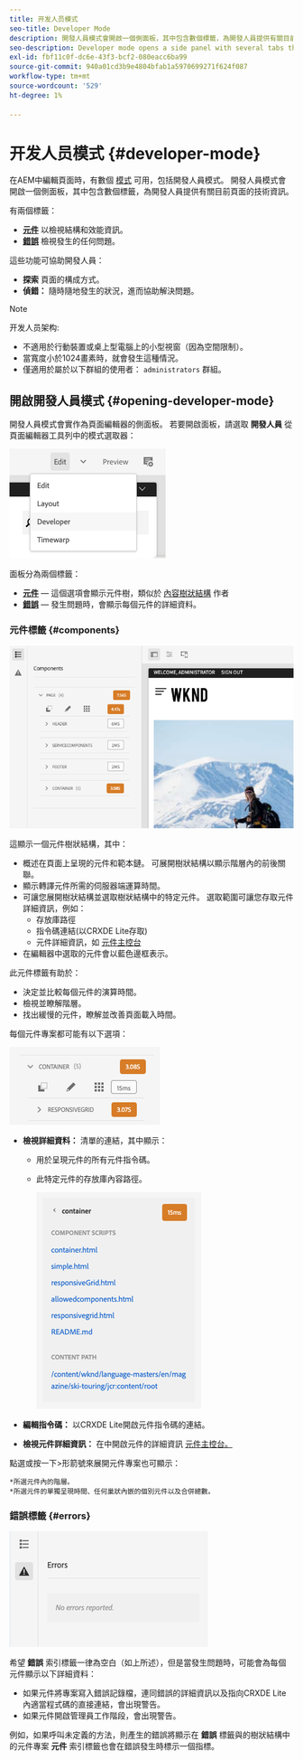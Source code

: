 ```yaml
---
title: 开发人员模式
seo-title: Developer Mode
description: 開發人員模式會開啟一個側面板，其中包含數個標籤，為開發人員提供有關目前頁面的資訊
seo-description: Developer mode opens a side panel with several tabs that provide a developer with information about the current page
exl-id: fbf11c0f-dc6e-43f3-bcf2-080eacc6ba99
source-git-commit: 940a01cd3b9e4804bfab1a5970699271f624f087
workflow-type: tm+mt
source-wordcount: '529'
ht-degree: 1%

---
```


# 开发人员模式 {#developer-mode}

在AEM中編輯頁面時，有數個 [模式](/help/sites-cloud/authoring/fundamentals/environment-tools.md#page-modes) 可用，包括開發人員模式。 開發人員模式會開啟一個側面板，其中包含數個標籤，為開發人員提供有關目前頁面的技術資訊。

有兩個標籤：

* **[元件](#components)** 以檢視結構和效能資訊。
* **[錯誤](#errors)** 檢視發生的任何問題。

這些功能可協助開發人員：

* **探索** 頁面的構成方式。
* **偵錯：** 隨時隨地發生的狀況，進而協助解決問題。

>[!NOTE]
>
>开发人员架构:
>
>* 不適用於行動裝置或桌上型電腦上的小型視窗（因為空間限制）。
>  * 當寬度小於1024畫素時，就會發生這種情況。
>* 僅適用於屬於以下群組的使用者： `administrators` 群組。


## 開啟開發人員模式 {#opening-developer-mode}

開發人員模式會實作為頁面編輯器的側面板。 若要開啟面板，請選取 **開發人員** 從頁面編輯器工具列中的模式選取器：

![開啟開發人員模式](assets/developer-mode.png)

面板分為兩個標籤：

* **[元件](#components)**  — 這個選項會顯示元件樹，類似於 [內容樹狀結構](/help/sites-cloud/authoring/fundamentals/environment-tools.md#content-tree) 作者
* **[錯誤](#errors)**  — 發生問題時，會顯示每個元件的詳細資料。

### 元件標籤 {#components}

![元件標籤](assets/developer-mode-components-tab.png)

這顯示一個元件樹狀結構，其中：

* 概述在頁面上呈現的元件和範本鏈。 可展開樹狀結構以顯示階層內的前後關聯。
* 顯示轉譯元件所需的伺服器端運算時間。
* 可讓您展開樹狀結構並選取樹狀結構中的特定元件。 選取範圍可讓您存取元件詳細資訊，例如：
   * 存放庫路徑
   * 指令碼連結(以CRXDE Lite存取)
   * 元件詳細資訊，如 [元件主控台](/help/sites-cloud/authoring/features/components-console.md)
* 在編輯器中選取的元件會以藍色邊框表示。

此元件標籤有助於：

* 決定並比較每個元件的演算時間。
* 檢視並瞭解階層。
* 找出緩慢的元件，瞭解並改善頁面載入時間。

每個元件專案都可能有以下選項：

![開發人員模式元件範例](assets/developer-mode-component-example.png)

* **檢視詳細資料：** 清單的連結，其中顯示：
   * 用於呈現元件的所有元件指令碼。
   * 此特定元件的存放庫內容路徑。

      ![查看详细信息](assets/developer-mode-view-details.png)

* **編輯指令碼：** 以CRXDE Lite開啟元件指令碼的連結。

* **檢視元件詳細資訊：** 在中開啟元件的詳細資訊 [元件主控台。](/help/sites-cloud/authoring/features/components-console.md)

點選或按一下>形箭號來展開元件專案也可顯示：

    *所選元件內的階層。
    *所選元件的單獨呈現時間、任何巢狀內嵌的個別元件以及合併總數。

### 錯誤標籤 {#errors}

![錯誤標籤](assets/developer-mode-errors-tab.png)

希望 **錯誤** 索引標籤一律為空白（如上所述），但是當發生問題時，可能會為每個元件顯示以下詳細資料：

* 如果元件將專案寫入錯誤記錄檔，連同錯誤的詳細資訊以及指向CRXDE Lite內適當程式碼的直接連結，會出現警告。
* 如果元件開啟管理員工作階段，會出現警告。

例如，如果呼叫未定義的方法，則產生的錯誤將顯示在 **錯誤** 標籤與的樹狀結構中的元件專案 **元件** 索引標籤也會在錯誤發生時標示一個指標。
